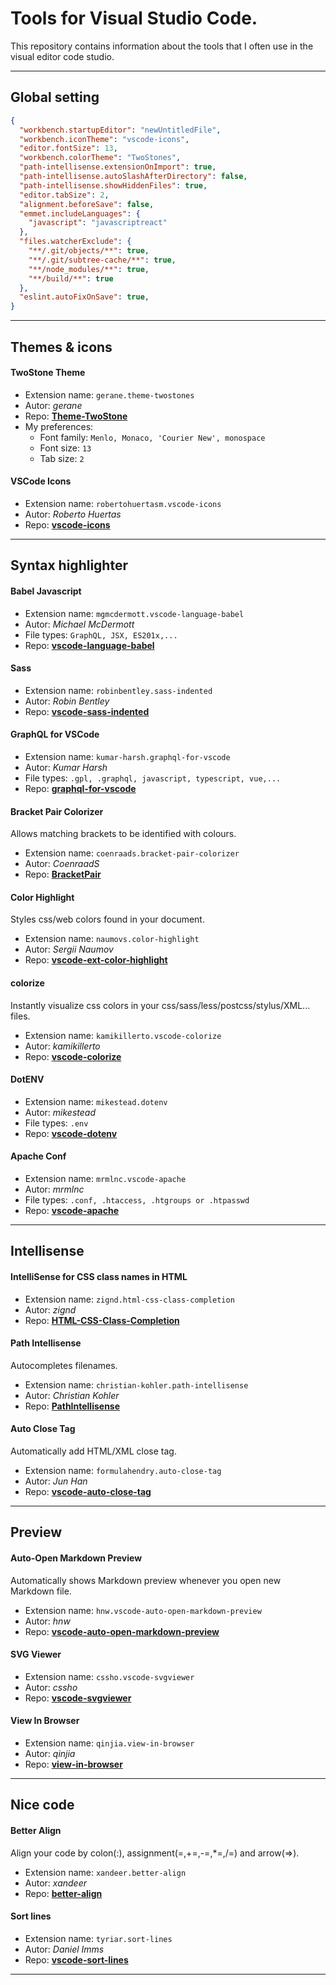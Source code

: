 # Tools for Visual Studio Code.

This repository contains information about the tools that I often use in the visual editor code studio.

---
## Global setting
```json
{
  "workbench.startupEditor": "newUntitledFile",
  "workbench.iconTheme": "vscode-icons",
  "editor.fontSize": 13,
  "workbench.colorTheme": "TwoStones",
  "path-intellisense.extensionOnImport": true,
  "path-intellisense.autoSlashAfterDirectory": false,
  "path-intellisense.showHiddenFiles": true,
  "editor.tabSize": 2,
  "alignment.beforeSave": false,
  "emmet.includeLanguages": {
    "javascript": "javascriptreact"
  },
  "files.watcherExclude": {
    "**/.git/objects/**": true,
    "**/.git/subtree-cache/**": true,
    "**/node_modules/**": true,
    "**/build/**": true
  },
  "eslint.autoFixOnSave": true,
}
```


---
## Themes & icons
#### TwoStone Theme
- Extension name: `gerane.theme-twostones`
- Autor: _gerane_
- Repo: **<a href="https://marketplace.visualstudio.com/items?itemName=gerane.Theme-TwoStones" target="_blank">Theme-TwoStone</a>**
- My preferences: 
  - Font family: `Menlo, Monaco, 'Courier New', monospace`
  - Font size: `13`
  - Tab size: `2`


#### VSCode Icons
  - Extension name: `robertohuertasm.vscode-icons`
  - Autor: _Roberto Huertas_
  - Repo: **<a href="https://github.com/vscode-icons/vscode-icons" target="_blank">vscode-icons</a>**


---
## Syntax highlighter
#### Babel Javascript
  - Extension name: `mgmcdermott.vscode-language-babel`
  - Autor: _Michael McDermott_
  - File types: `GraphQL, JSX, ES201x,...`
  - Repo: **<a href="https://github.com/michaelgmcd/vscode-language-babel" target="_blank">vscode-language-babel</a>**

#### Sass
  - Extension name: `robinbentley.sass-indented`
  - Autor: _Robin Bentley_
  - Repo: **<a href="https://github.com/robinbentley/vscode-sass-indented" target="_blank">vscode-sass-indented</a>**

#### GraphQL for VSCode
  - Extension name: `kumar-harsh.graphql-for-vscode`
  - Autor: _Kumar Harsh_
  - File types: `.gpl, .graphql, javascript, typescript, vue,...`
  - Repo: **<a href="https://github.com/kumarharsh/graphql-for-vscode" target="_blank">graphql-for-vscode</a>**

#### Bracket Pair Colorizer
Allows matching brackets to be identified with colours.
  - Extension name: `coenraads.bracket-pair-colorizer`
  - Autor: _CoenraadS_
  - Repo: **<a href="https://github.com/CoenraadS/BracketPair" target="_blank">BracketPair</a>**

#### Color Highlight
Styles css/web colors found in your document.
  - Extension name: `naumovs.color-highlight`
  - Autor: _Sergii Naumov_
  - Repo: **<a href="https://github.com/sergiirocks/vscode-ext-color-highlight" target="_blank">vscode-ext-color-highlight</a>**

#### colorize
Instantly visualize css colors in your css/sass/less/postcss/stylus/XML... files.
  - Extension name: `kamikillerto.vscode-colorize`
  - Autor: _kamikillerto_
  - Repo: **<a href="https://github.com/kamikillerto/vscode-colorize" target="_blank">vscode-colorize</a>**

#### DotENV
  - Extension name: `mikestead.dotenv`
  - Autor: _mikestead_
  - File types: `.env`
  - Repo: **<a href="https://github.com/mikestead/vscode-dotenv" target="_blank">vscode-dotenv</a>**

#### Apache Conf
  - Extension name: `mrmlnc.vscode-apache`
  - Autor: _mrmlnc_
  - File types: `.conf, .htaccess, .htgroups or .htpasswd`
  - Repo: **<a href="https://github.com/mrmlnc/vscode-apache" target="_blank">vscode-apache</a>**


---
## Intellisense
#### IntelliSense for CSS class names in HTML
  - Extension name: `zignd.html-css-class-completion`
  - Autor: _zignd_
  - Repo: **<a href="https://github.com/Zignd/HTML-CSS-Class-Completion" target="_blank">HTML-CSS-Class-Completion</a>**
 
#### Path Intellisense
Autocompletes filenames.
  - Extension name: `christian-kohler.path-intellisense`
  - Autor: _Christian Kohler_
  - Repo: **<a href="https://github.com/ChristianKohler/PathIntellisense" target="_blank">PathIntellisense</a>**

#### Auto Close Tag
Automatically add HTML/XML close tag.
  - Extension name: `formulahendry.auto-close-tag`
  - Autor: _Jun Han_
  - Repo: **<a href="https://github.com/formulahendry/vscode-auto-close-tag" target="_blank">vscode-auto-close-tag</a>**


---
## Preview
#### Auto-Open Markdown Preview
Automatically shows Markdown preview whenever you open new Markdown file.
  - Extension name: `hnw.vscode-auto-open-markdown-preview`
  - Autor: _hnw_
  - Repo: **<a href="https://github.com/hnw/vscode-auto-open-markdown-preview" target="_blank">vscode-auto-open-markdown-preview</a>**

#### SVG Viewer
  - Extension name: `cssho.vscode-svgviewer`
  - Autor: _cssho_
  - Repo: **<a href="https://github.com/cssho/vscode-svgviewer" target="_blank">vscode-svgviewer</a>**

#### View In Browser
  - Extension name: `qinjia.view-in-browser`
  - Autor: _qinjia_
  - Repo: **<a href="https://github.com/hellopao/view-in-browser" target="_blank">view-in-browser</a>**


---
## Nice code
#### Better Align
Align your code by colon(:), assignment(=,+=,-=,*=,/=) and arrow(=>).
  - Extension name: `xandeer.better-align`
  - Autor: _xandeer_
  - Repo: **<a href="https://github.com/xandeer/better-align" target="_blank">better-align</a>**
 
#### Sort lines
  - Extension name: `tyriar.sort-lines`
  - Autor: _Daniel Imms_
  - Repo: **<a href="https://github.com/Tyriar/vscode-sort-lines" target="_blank">vscode-sort-lines</a>**


---